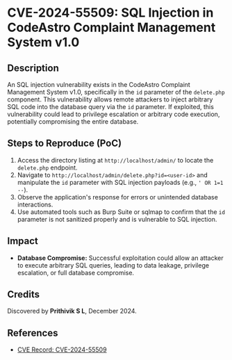 # CVE-2024-55509: SQL Injection in CodeAstro Complaint Management System v1.0

## Description
An SQL injection vulnerability exists in the CodeAstro Complaint Management System v1.0, specifically in the `id` parameter of the `delete.php` component. This vulnerability allows remote attackers to inject arbitrary SQL code into the database query via the `id` parameter. If exploited, this vulnerability could lead to privilege escalation or arbitrary code execution, potentially compromising the entire database.

## Steps to Reproduce (PoC)

1. Access the directory listing at `http://localhost/admin/` to locate the `delete.php` endpoint.
2. Navigate to `http://localhost/admin/delete.php?id=<user-id>` and manipulate the `id` parameter with SQL injection payloads (e.g., `' OR 1=1 --`).
3. Observe the application's response for errors or unintended database interactions.
4. Use automated tools such as Burp Suite or sqlmap to confirm that the `id` parameter is not sanitized properly and is vulnerable to SQL injection.

## Impact

- **Database Compromise:** Successful exploitation could allow an attacker to execute arbitrary SQL queries, leading to data leakage, privilege escalation, or full database compromise.

## Credits
Discovered by **Prithivik S L**, December 2024.

## References
- [CVE Record: CVE-2024-55509](https://www.cve.org/CVERecord?id=CVE-2024-55509)
